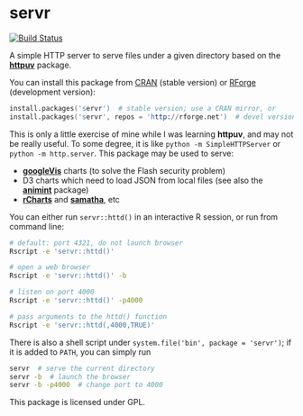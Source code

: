 # servr

[![Build Status](https://travis-ci.org/yihui/servr.png)](https://travis-ci.org/yihui/servr)

A simple HTTP server to serve files under a given directory based on the
[**httpuv**](http://cran.r-project.org/package=httpuv) package.

You can install this package from
[CRAN](http://cran.r-project.org/package=servr) (stable version) or
[RForge](http://www.rforge.net/servr/) (development version):

```s
install.packages('servr')  # stable version; use a CRAN mirror, or
install.packages('servr', repos = 'http://rforge.net')  # devel version
```

This is only a little exercise of mine while I was learning **httpuv**, and
may not be really useful. To some degree, it is like `python -m
SimpleHTTPServer` or `python -m http.server`. This package may be used to
serve:

- [**googleVis**]() charts (to solve the Flash security problem)
- D3 charts which need to load JSON from local files (see also the
  [**animint**](https://github.com/tdhock/animint) package)
- [**rCharts**](http://rcharts.io) and
  [**samatha**](https://github.com/DASpringate/samatha), etc

You can either run `servr::httd()` in an interactive R session, or run from
command line:

```bash
# default: port 4321, do not launch browser
Rscript -e 'servr::httd()'

# open a web browser
Rscript -e 'servr::httd()' -b

# listen on port 4000
Rscript -e 'servr::httd()' -p4000

# pass arguments to the httd() function
Rscript -e 'servr::httd(,4000,TRUE)'
```

There is also a shell script under `system.file('bin', package = 'servr')`;
if it is added to `PATH`, you can simply run

```bash
servr  # serve the current directory
servr -b  # launch the browser
servr -b -p4000  # change port to 4000
```

This package is licensed under GPL.
